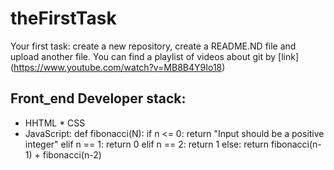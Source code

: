 # theFirstTask
Your first task: create a new repository, create a README.ND file and upload another file.
You can find a playlist of videos about git by [link] (https://www.youtube.com/watch?v=MB8B4Y9Io18)
## Front_end Developer stack:
* HHTML
﻿﻿* CSS
* JavaScript:
def fibonacci(N):
    if n <= 0:
        return "Input should be a positive integer"
    elif n == 1:
        return 0
    elif n == 2:
        return 1
    else:
        return fibonacci(n-1) + fibonacci(n-2)
